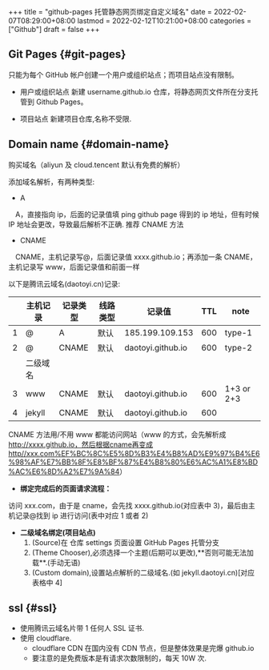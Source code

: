 +++
title = "github-pages 托管静态网页绑定自定义域名"
date = 2022-02-07T08:29:00+08:00
lastmod = 2022-02-12T10:21:00+08:00
categories = ["Github"]
draft = false
+++

## Git Pages {#git-pages}

只能为每个 GitHub 帐户创建一个用户或组织站点；而项目站点没有限制。

-   用户或组织站点
    新建 username.github.io 仓库，将静态网页文件所在分支托管到 Github Pages。

-   项目站点
    新建项目仓库,名称不受限.


## Domain name {#domain-name}

购买域名（aliyun 及 cloud.tencent 默认有免费的解析）

添加域名解析，有两种类型:

-   A

　A，直接指向 ip，后面的记录值填 ping github page 得到的 ip 地址，但有时候 IP 地址会更改，导致最后解析不正确. 推荐 CNAME 方法

-   CNAME

　CNAME，主机记录写@，后面记录值 xxxx.github.io；再添加一条 CNAME，主机记录写 www，后面记录值和前面一样

以下是腾讯云域名(daotoyi.cn)记录:

|   | 主机记录 | 记录类型 | 线路类型 | 记录值            | TTL | note       |
|---|------|------|------|----------------|-----|------------|
| 1 | @      | A     | 默认 | 185.199.109.153   | 600 | type-1     |
| 2 | @      | CNAME | 默认 | daotoyi.github.io | 600 | type-2     |
|   | 二级域名 |       |      |                   |     |            |
| 3 | www    | CNAME | 默认 | daotoyi.github.io | 600 | 1+3 or 2+3 |
| 4 | jekyll | CNAME | 默认 | daotoyi.github.io | 600 |            |

CNAME 方法用/不用 www 都能访问网站（www 的方式，会先解析成<http://xxxx.github.io，然后根据cname再变成http//xxx.com%EF%BC%8C%E5%8D%B3%E4%B8%AD%E9%97%B4%E6%98%AF%E7%BB%8F%E8%BF%87%E4%B8%80%E6%AC%A1%E8%BD%AC%E6%8D%A2%E7%9A%84>）

-   ****绑定完成后的页面请求流程：****

访问 xxx.com，由于是 cname，会先找 xxxx.github.io(对应表中 3)，最后由主机记录@找到 ip 进行访问(表中对应 1 或者 2)

-   ****二级域名绑定(项目站点)****
    1.  (Source)在 仓库 settings 页面设置 GitHub Pages 托管分支
    2.  (Theme Chooser),必须选择一个主题(后期可以更改),\*\*否则可能无法加载\*\*.(手动无语)
    3.  (Custom domain),设置站点解析的二级域名.(如 jekyll.daotoyi.cn)[对应表格中 4]


## ssl {#ssl}

-   使用腾讯云域名片带 1 任何人 SSL 证书.
-   使用 cloudflare.
    -   cloudflare CDN 在国内没有 CDN 节点，但是整体效果是完爆 github.io
    -   要注意的是免费版本是有请求次数限制的，每天 10W 次.